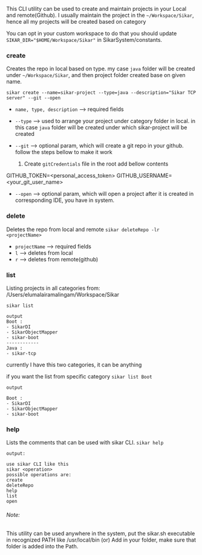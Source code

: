 This CLI utility can be used to create and maintain projects in your Local and remote(Github).
I usually maintain the project in the ``~/Workspace/Sikar``, hence all my projects will be created based on category

You can opt in your custom workspace to do that you should update `SIKAR_DIR="$HOME/Workspace/Sikar"` in SikarSystem/constants. 

### create
Creates the repo in local based on type.
my case `java` folder will be created under `~/Workspace/Sikar`, and then project folder created base on given name.

```sikar create --name=sikar-project --type=java --description="Sikar TCP server" --git --open```

- `name, type, description` --> required fields
- `--type` --> used to arrange your project under category folder in local. in this case `java` folder will be created under which sikar-project will be created 
- `--git` --> optional param, which will create a git repo in your github.
follow the steps bellow to make it work

  1) Create `gitCredentials` file in the root
add bellow contents

GITHUB_TOKEN=<personal_access_token>
GITHUB_USERNAME=<your_git_user_name>

- `--open` --> optional param, which will open a project after it is created in corresponding IDE, you have in system.

### delete
Deletes the repo from local and remote
```sikar deleteRepo -lr <projectName>```

- `projectName` --> required fields
- `l` --> deletes from local
- `r` --> deletes from remote(github)

### list
Listing projects in all categories from: /Users/elumalairamalingam/Workspace/Sikar

`sikar list`
```
output
Boot :
- SikarDI
- SikarObjectMapper
- sikar-boot
------------
Java :
- sikar-tcp
```
currently I have this two categories, it can be anything

if you want the list from specific category
`sikar list Boot`
```
output

Boot :
- SikarDI
- SikarObjectMapper
- sikar-boot
```

### help
Lists the comments that can be used with sikar CLI.
`sikar help`

```
output:

use sikar CLI like this
sikar <operation>
possible operations are:
create
deleteRepo
help
list
open
```

###### Note:
This utility can be used anywhere in the system, put the sikar.sh executable in recognized PATH like /usr/local/bin
(or) Add in your folder, make sure that folder is added into the Path.